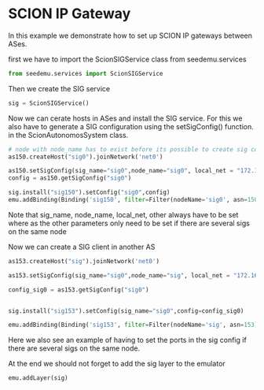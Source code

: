 # SCION IP Gateway

In this example we demonstrate how to set up SCION IP gateways between ASes.

first we have to import the ScionSIGService class from seedemu.services

```python
from seedemu.services import ScionSIGService
```

Then we create the SIG service

```python
sig = ScionSIGService()
```

Now we can cerate hosts in ASes and install the SIG service. For this we also have to generate a SIG configuration using the setSigConfig() function. in the ScionAutonomosSystem class.

```python
# node with node_name has to exist before its possible to create sig config
as150.createHost("sig0").joinNetwork('net0')

as150.setSigConfig(sig_name="sig0",node_name="sig0", local_net = "172.16.11.0/24", other = [(1,153,"172.16.12.0/24")])
config = as150.getSigConfig("sig0")

sig.install("sig150").setConfig("sig0",config)
emu.addBinding(Binding('sig150', filter=Filter(nodeName='sig0', asn=150)))
```
Note that sig_name, node_name, local_net, other always have to be set where as the other parameters only need to be set if there are several sigs on the same node

Now we can create a SIG client in another AS

```python
as153.createHost("sig").joinNetwork('net0')

as153.setSigConfig(sig_name="sig0",node_name="sig", local_net = "172.16.12.0/24", other = [(1,150,"172.16.11.0/24"),(1,151,"172.16.14.0/24")])

config_sig0 = as153.getSigConfig("sig0")


sig.install("sig153").setConfig(sig_name="sig0",config=config_sig0)

emu.addBinding(Binding('sig153', filter=Filter(nodeName='sig', asn=153)))
```

Here we also see an example of having to set the ports in the sig config if there are several sigs on the same node.

At the end we should not forget to add the sig layer to the emulator

```python
emu.addLayer(sig)
```